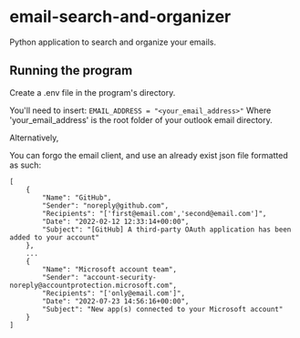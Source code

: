 # email-search-and-organizer
Python application to search and organize your emails.

## Running the program
Create a .env file in the program's directory.

You'll need to insert:
```EMAIL_ADDRESS = "<your_email_address>"```
Where 'your_email_address' is the root folder of your outlook email directory.

Alternatively,

You can forgo the email client, and use an already exist json file formatted as such:

```
[
    {
        "Name": "GitHub",
        "Sender": "noreply@github.com",
        "Recipients": "['first@email.com','second@email.com']",
        "Date": "2022-02-12 12:33:14+00:00",
        "Subject": "[GitHub] A third-party OAuth application has been added to your account"
    },
    ...
    {
        "Name": "Microsoft account team",
        "Sender": "account-security-noreply@accountprotection.microsoft.com",
        "Recipients": "['only@email.com']",
        "Date": "2022-07-23 14:56:16+00:00",
        "Subject": "New app(s) connected to your Microsoft account"
    }
]
```